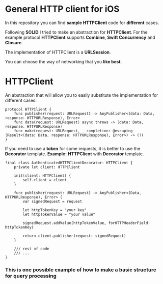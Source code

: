 # General HTTP client for iOS

In this repository you can find **sample HTTPClient** code for **different** cases. 

Following **SOLID** I tried to make an abstraction for **HTTPClient**. 
For the example protocol **HTTPClient** supports **Combine**, **Swift Concurrency** and **Closure**.  

The implementation of HTTPClient is a **URLSession**.

You can choose the way of networking that you **like best**.

# HTTPClient
An abstraction that will allow you to easily substitute the implementation for different cases. 
```
protocol HTTPClient {
    func publisher(request: URLRequest) -> AnyPublisher<(data: Data, response: HTTPURLResponse), Error>
    func data(request: URLRequest) async throws -> (data: Data, response: HTTPURLResponse)
    func make(request: URLRequest, _ completion: @escaping (Result<(data: Data, response: HTTPURLResponse), Error>) -> ())
}
```

If you need to use a **token** for some requests, it is better to use the **Decorator** template.
**Example:** **HTTPClient** with **Decorator** template.
```
final class AuthenticatedHTTPClientDecorator: HTTPClient {
    private let client: HTTPClient
    
    init(client: HTTPClient) {
        self.client = client
    }
    
    func publisher(request: URLRequest) -> AnyPublisher<(Data, HTTPURLResponse), Error> {
        var signedRequest = request
        
        let httpTokenKey = "your key"
        let httpTokenValue = "your value"
        
        signedRequest.addValue(httpTokenValue, forHTTPHeaderField: httpTokenKey)
        
        return client.publisher(request: signedRequest)
    }
    
    /// rest of code 
    /// ...
}
```

### This is one possible example of how to make a basic structure for query processing




